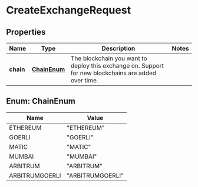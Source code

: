

# CreateExchangeRequest


## Properties

| Name | Type | Description | Notes |
|------------ | ------------- | ------------- | -------------|
|**chain** | [**ChainEnum**](#ChainEnum) | The blockchain you want to deploy this exchange on. Support for new blockchains are added over time. |  |



## Enum: ChainEnum

| Name | Value |
|---- | -----|
| ETHEREUM | &quot;ETHEREUM&quot; |
| GOERLI | &quot;GOERLI&quot; |
| MATIC | &quot;MATIC&quot; |
| MUMBAI | &quot;MUMBAI&quot; |
| ARBITRUM | &quot;ARBITRUM&quot; |
| ARBITRUMGOERLI | &quot;ARBITRUMGOERLI&quot; |



